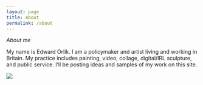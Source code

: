 ```yaml
---
layout: page
title: About
permalink: /about
---
```


*About me*

My name is Edward Orlik. I am a policymaker and artist living and working in Britain. My practice includes painting, video, collage, digital/IRL sculpture, and public service.
I’ll be posting ideas and samples of my work on this site.

<Image src="https://res.cloudinary.com/eoeoeoxyz/image/upload/v1617045819/edward_zojkvy.jpg"/>

<style>
  .wrapper {
    max-width: 46em;
  }
</style>